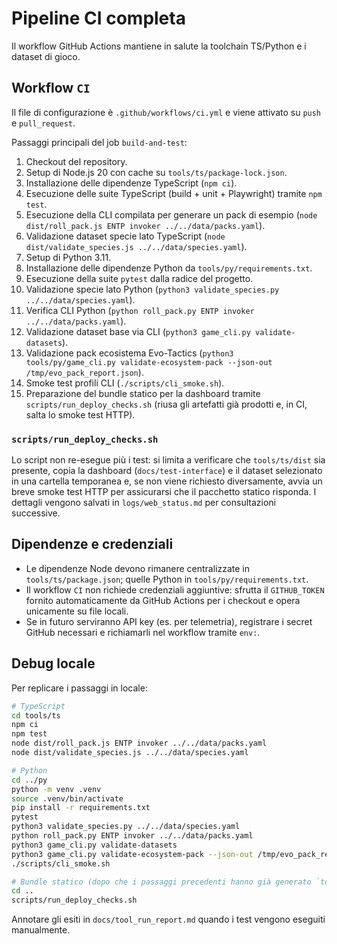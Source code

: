# Pipeline CI completa

Il workflow GitHub Actions mantiene in salute la toolchain TS/Python e i dataset di gioco.

## Workflow `CI`

Il file di configurazione è `.github/workflows/ci.yml` e viene attivato su `push` e `pull_request`.

Passaggi principali del job `build-and-test`:

1. Checkout del repository.
2. Setup di Node.js 20 con cache su `tools/ts/package-lock.json`.
3. Installazione delle dipendenze TypeScript (`npm ci`).
4. Esecuzione delle suite TypeScript (build + unit + Playwright) tramite `npm test`.
5. Esecuzione della CLI compilata per generare un pack di esempio (`node dist/roll_pack.js ENTP invoker ../../data/packs.yaml`).
6. Validazione dataset specie lato TypeScript (`node dist/validate_species.js ../../data/species.yaml`).
7. Setup di Python 3.11.
8. Installazione delle dipendenze Python da `tools/py/requirements.txt`.
9. Esecuzione della suite `pytest` dalla radice del progetto.
10. Validazione specie lato Python (`python3 validate_species.py ../../data/species.yaml`).
11. Verifica CLI Python (`python roll_pack.py ENTP invoker ../../data/packs.yaml`).
12. Validazione dataset base via CLI (`python3 game_cli.py validate-datasets`).
13. Validazione pack ecosistema Evo-Tactics (`python3 tools/py/game_cli.py validate-ecosystem-pack --json-out /tmp/evo_pack_report.json`).
14. Smoke test profili CLI (`./scripts/cli_smoke.sh`).
15. Preparazione del bundle statico per la dashboard tramite `scripts/run_deploy_checks.sh` (riusa gli artefatti già prodotti e, in CI, salta lo smoke test HTTP).

### `scripts/run_deploy_checks.sh`

Lo script non re-esegue più i test: si limita a verificare che `tools/ts/dist` sia presente, copia la dashboard (`docs/test-interface`) e il dataset selezionato in una cartella temporanea e, se non viene richiesto diversamente, avvia un breve smoke test HTTP per assicurarsi che il pacchetto statico risponda. I dettagli vengono salvati in `logs/web_status.md` per consultazioni successive.

## Dipendenze e credenziali

- Le dipendenze Node devono rimanere centralizzate in `tools/ts/package.json`; quelle Python in `tools/py/requirements.txt`.
- Il workflow `CI` non richiede credenziali aggiuntive: sfrutta il `GITHUB_TOKEN` fornito automaticamente da GitHub Actions per i checkout e opera unicamente su file locali.
- Se in futuro serviranno API key (es. per telemetria), registrare i secret GitHub necessari e richiamarli nel workflow tramite `env:`.

## Debug locale

Per replicare i passaggi in locale:

```bash
# TypeScript
cd tools/ts
npm ci
npm test
node dist/roll_pack.js ENTP invoker ../../data/packs.yaml
node dist/validate_species.js ../../data/species.yaml

# Python
cd ../py
python -m venv .venv
source .venv/bin/activate
pip install -r requirements.txt
pytest
python3 validate_species.py ../../data/species.yaml
python roll_pack.py ENTP invoker ../../data/packs.yaml
python3 game_cli.py validate-datasets
python3 game_cli.py validate-ecosystem-pack --json-out /tmp/evo_pack_report.json
./scripts/cli_smoke.sh

# Bundle statico (dopo che i passaggi precedenti hanno già generato `tools/ts/dist`)
cd ..
scripts/run_deploy_checks.sh
```

Annotare gli esiti in `docs/tool_run_report.md` quando i test vengono eseguiti manualmente.
